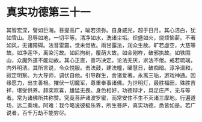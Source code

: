 # 真实功德第三十一
其智宏深，譬如巨海。菩提高广，喻若须弥。自身威光，超于日月。其心洁白，犹如雪山。忍辱如地，一切平等。清净如水，洗诸尘垢。炽盛如火，烧烦恼薪。不著如风，无诸障碍。法音雷震，觉未觉故。雨甘露法，润众生故。旷若虚空，大慈等故。如净莲华，离染污故。如尼拘树，覆荫大故。如金刚杵，破邪执故。如铁围山，众魔外道不能动故。其心正直，善巧决定。论法无厌，求法不倦。戒若琉璃，内外明洁。其所言说，令众悦服。击法鼓，建法幢，曜慧日，破痴暗。淳净温和，寂定明察。为大导师，调伏自他。引导群生，舍诸爱著。永离三垢，游戏神通。因缘愿力，出生善根。摧伏一切魔军，尊重奉事诸佛。为世明灯，最胜福田，殊胜吉祥，堪受供养。赫奕欢喜，雄猛无畏。身色相好，功德辩才，具足庄严，无与等者。常为诸佛所共称赞。究竟菩萨诸波罗蜜，而常安住不生不灭诸三摩地。行遍道场，远二乘境。阿难：我今略说彼极乐界，所生菩萨，真实功德，悉皆如是。若广说者，百千万劫不能穷尽。
